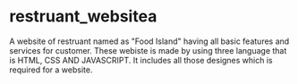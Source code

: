 # restruant_websitea 
A website of restruant named as "Food Island" having all basic features and services for customer.
These webiste is made by using three language that is HTML, CSS AND JAVASCRIPT. It includes all those designes which is required for a website.

